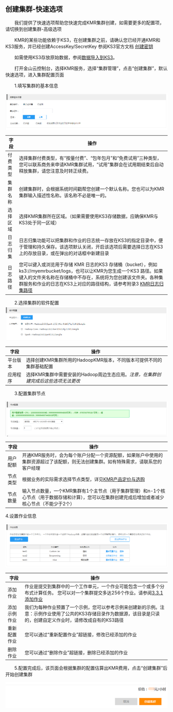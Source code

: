 ## 创建集群-快速选项


　　我们提供了快速选项帮助您快速完成KMR集群创建，如需要更多的配置项，请切换到创建集群-高级选项

　　KMR的某些功能依赖于KS3，在创建集群之前，请确认您已经开通KMR和KS3服务，并已经创建AccessKey/SecretKey 参阅KS3官方文档 [创建密钥](http://www.ksyun.com/doc/art/id/612)

　　如需使用KS3存放原始数据，参阅[数据导入到KS3](shu_ju_dao_ru_zhi_nan.md)。

　　打开金山云控制台，选择KMR服务，选择“集群管理”，点击“创建集群”，默认快速选项，进入集群配置页面
  
　　1.填写集群的基本信息

![快速选项1](./images/ksxx1.png)
 
| 字段| 操作|
| -- | -- |
| 付费类型 | 选择集群付费类型，有“按量付费”、“包年包月”和“免费试用”三种类型， 您可以联系商务来申请KMR集群试用，“试用”集群会在试用期结束后自动释放集群，请您注意及时转正续费。|
| 集群名称 | 创建集群时，会根据系统时间戳帮您创建一个默认名称。您也可以为KMR集群输入描述性名称。该名称不必是唯一的。 |
| 选择区域 | 选择KMR集群所在区域。（如果需要使用KS3存储数据，应确保KMR与KS3处于同一区域） |
| 日志归集 | 日志归集功能可以把集群和作业的日志统一存放在KS3的指定目录中，便于管理和持久保存。该选项默认关闭，开启该选项后需要选择日志在KS3上的存放目录，或在弹出的对话框中新建目录 |
| 日志路径 | 您可以键入或浏览用于存储 KMR 日志的KS3 存储桶（bucket），例如 ks3://myemrbucket/logs，也可以让KMR为您生成一个KS3 路径。如果键入的文件夹名称在存储桶中不存在，系统将为您创建该文件夹。各种集群服务和作业的日志在KS3上对应的路径结构，请参考附录3 [KMR日志归集路径]() |

　　2.选择集群的软件配置
　
 ![快速选项2](./images/ksxx2.png)
 
 | 字段 | 操作 |
| -- | -- |
| 平台版本 | 选择创建KMR集群所用的HadoopKMR版本，不同版本可提供不同的集群基础配置 |
| 应用程序 | 选择KMR集群中需要安装的Hadoop周边生态应用。*注意，在集群创建完成后这些选项无法更改* |

　　3.配置集群节点

![快速选项3](./images/ksxx3.png)

| 字段 | 操作 |
| -- | -- |
| 用户配额 | 开通KMR服务时，会为每个账户分配一个资源配额，如果账户中使用的集群资源超过了该配额，则无法创建集群。如有特殊需求，请联系您的客户经理 |
| 节点类型 | 根据业务的实际需求选择节点类型，详见[KMR产品定价与选购](chan_pin_ding_jia_yu_xuan_gou.md) |
| 节点数量 | 输入节点数量，一个KMR集群有1个主节点（用于集群管理）和n-1个核心节点（用于数据存储和计算），您可以在集群创建完成后增加或者减少核心节点（不能少于2个） |

4.设置作业信息

![快速选项4](./images/ksxx4.png)

| 字段 | 操作 |
| -- | -- |
| 添加作业 | 作业是提交到集群中的一个工作单元，一个作业可能包含一个或多个分布式计算任务。 您可以对一个集群提交多达256个作业。请参阅[3.3.1添加作业]() |
| 添加示例作业 | 我们为每种作业预置了一个示例，您可以参考示例来创建新的示例。注意：示例作业使用了公共的KS3存储目录作为数据源，该目录是只读的，创建自定义作业时，请修改成自有的KS3路径 |
| 重新配置作业 | 您可以通过“重新配置作业”超链接，修改已经添加的作业 |
| 删除作业 | 您可以通过“删除作业”超链接，删除已经添加的作业 |

　　5.配置完成后，该页面会根据集群的配置估算出KMR费用，点击“创建集群”后开始创建集群

![快速选项5](./images/ksxx5.png)
